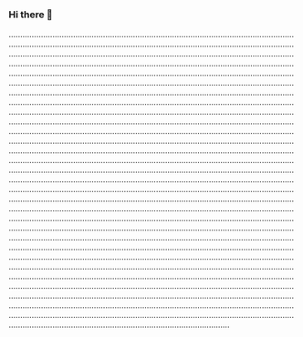 ### Hi there 👋

........................................................................................................................................................................................................................................................................................................................................................................................................................................................................................................................................................................................................................................................................................................................................................................................................................................................................................................................................................................................................................................................................................................................................................................................................................................................................................................................................................................................................................................................................................................................................................................................................................................................................................................................................................................................................................................................................................................................................................................................................................................................................................................................................................................................................................................................................................................................................................................................................................................................................................................................................................................................................................................................................................................................................................................................................................................................................................................................................................................................................................................................................................................................................................................................................................................................................................................................................................................................................................................................................................................................................................................................................................................................................................................................................................................................................................................................................................................................................................................